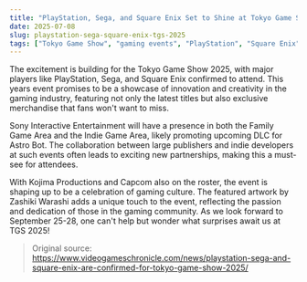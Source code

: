 ```yaml
---
title: "PlayStation, Sega, and Square Enix Set to Shine at Tokyo Game Show 2025"
date: 2025-07-08
slug: playstation-sega-square-enix-tgs-2025
tags: ["Tokyo Game Show", "gaming events", "PlayStation", "Square Enix"]
---
```


The excitement is building for the Tokyo Game Show 2025, with major players like PlayStation, Sega, and Square Enix confirmed to attend. This years event promises to be a showcase of innovation and creativity in the gaming industry, featuring not only the latest titles but also exclusive merchandise that fans won't want to miss. 

Sony Interactive Entertainment will have a presence in both the Family Game Area and the Indie Game Area, likely promoting upcoming DLC for Astro Bot. The collaboration between large publishers and indie developers at such events often leads to exciting new partnerships, making this a must-see for attendees.

With Kojima Productions and Capcom also on the roster, the event is shaping up to be a celebration of gaming culture. The featured artwork by Zashiki Warashi adds a unique touch to the event, reflecting the passion and dedication of those in the gaming community. As we look forward to September 25-28, one can't help but wonder what surprises await us at TGS 2025!
> Original source: https://www.videogameschronicle.com/news/playstation-sega-and-square-enix-are-confirmed-for-tokyo-game-show-2025/